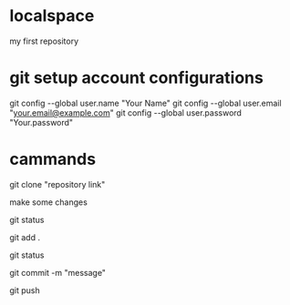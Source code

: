 # localspace
my first repository

# git setup account configurations
git config --global user.name "Your Name"
git config --global user.email "your.email@example.com"
git config --global user.password "Your.password"

# cammands

git clone "repository link"

make some changes

git status

git add .

git status

git commit -m "message"

git push